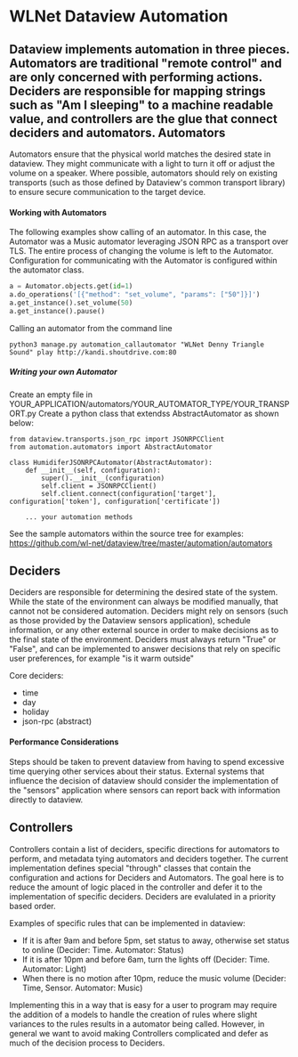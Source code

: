 WLNet Dataview Automation
=========================

Dataview implements automation in three pieces. Automators are traditional "remote control" and are only concerned with performing actions. Deciders are responsible for mapping strings such as "Am I sleeping" to a machine readable value, and controllers are the glue that connect deciders and automators.
Automators
----

Automators ensure that the physical world matches the desired state in dataview. They might communicate with a light to turn it off or adjust the volume on a speaker. Where possible, automators should rely on existing transports (such as those defined by Dataview's common transport library) to ensure secure communication to the target device.

#### Working with Automators

The following examples show calling of an automator. In this case, the Automator was a Music automator leveraging JSON RPC as a transport over TLS. The entire process of changing the volume is left to the Automator. Configuration for communicating with the Automator is configured within the automator class.

```python
a = Automator.objects.get(id=1)
a.do_operations('[{"method": "set_volume", "params": ["50"]}]')
a.get_instance().set_volume(50)
a.get_instance().pause()
```

Calling an automator from the command line

```
python3 manage.py automation_callautomator "WLNet Denny Triangle Sound" play http://kandi.shoutdrive.com:80
```
##### Writing your own Automator

Create an empty file in YOUR_APPLICATION/automators/YOUR_AUTOMATOR_TYPE/YOUR_TRANSPORT.py Create a python class that extendss AbstractAutomator as shown below:

````
from dataview.transports.json_rpc import JSONRPCClient
from automation.automators import AbstractAutomator

class HumidiferJSONRPCAutomator(AbstractAutomator):
    def __init__(self, configuration):
        super().__init__(configuration)
        self.client = JSONRPCClient()
        self.client.connect(configuration['target'], configuration['token'], configuration['certificate'])
        
    ... your automation methods
````

See the sample automators within the source tree for examples:
https://github.com/wl-net/dataview/tree/master/automation/automators

Deciders
----

Deciders are responsible for determining the desired state of the system. While the state of the environment can always be modified manually, that cannot not be considered automation. Deciders might rely on sensors (such as those provided by the Dataview sensors application), schedule information, or any other external source in order to make decisions as to the final state of the environment. Deciders must always return "True" or "False", and can be implemented to answer decisions that rely on specific user preferences, for example "is it warm outside"

Core deciders:

* time
* day
* holiday
* json-rpc (abstract)

#### Performance Considerations

Steps should be taken to prevent dataview from having to spend excessive time querying other services about their status. External systems that influence the decision of dataview should consider the implementation of the "sensors" application where sensors can report back with information directly to dataview.

Controllers
----

Controllers contain a list of deciders, specific directions for automators to perform, and metadata tying automators and deciders together. The current implementation defines special "through" classes that contain the configuration and actions for Deciders and Automators. The goal here is to reduce the amount of logic placed in the controller and defer it to the implementation of specific deciders. Deciders are evalulated in a priority based order.

Examples of specific rules that can be implemented in dataview:

* If it is after 9am and before 5pm, set status to away, otherwise set status to online (Decider: Time. Automator: Status)
* If it is after 10pm and before 6am, turn the lights off (Decider: Time. Automator: Light)
* When there is no motion after 10pm, reduce the music volume (Decider: Time, Sensor. Automator: Music)

Implementing this in a way that is easy for a user to program may require the addition of a models to handle the creation of rules where slight variances to the rules results in a automator being called.  However, in general we want to avoid making Controllers complicated and defer as much of the decision process to Deciders.
